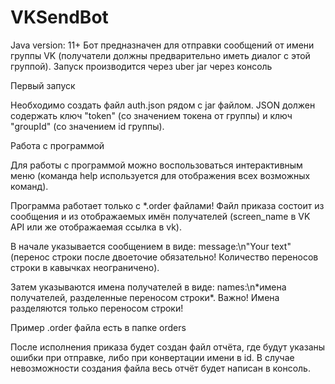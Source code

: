 # VKSendBot
Java version: 11+
Бот предназначен для отправки сообщений от имени группы VK (получатели должны предварительно иметь диалог с этой группой).
Запуск производится через uber jar через консоль

Первый запуск

Необходимо создать файл auth.json рядом с jar файлом. JSON должен содержать ключ "token" (со значением токена от группы) и ключ "groupId" (со значением id группы).

Работа с программой

Для работы с программой можно воспользоваться интерактивным меню (команда help используется для отображения всех возможных команд). 

Программа работает только с *.order файлами!
Файл приказа состоит из сообщения и из отображаемых имён получателей (screen_name в VK API или же отображаемая ссылка в vk).

В начале указывается сообщением в виде: message:\n"Your text" (перенос строки после двоеточие обязательно! Количество переносов строки в кавычках неограничено).

Затем указываются имена получателей в виде: names:\n\*имена получателей, разделенные переносом строки\*. Важно! Имена разделяются только переносом строки!

Пример .order файла есть в папке orders

После исполнения приказа будет создан файл отчёта, где будут указаны ошибки при отправке, либо при конвертации имени в id. 
В случае невозможности создания файла весь отчёт будет написан в консоль.

